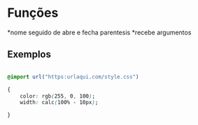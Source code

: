 # Funções 

*nome seguido de abre e fecha parentesis 
*recebe argumentos 

## Exemplos 

```css

@import url("https:urlaqui.com/style.css")

{
    color: rgb(255, 0, 100);
    width: calc(100% - 10px);

}